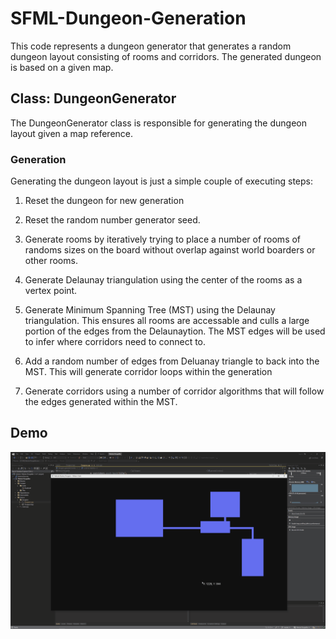 # SFML-Dungeon-Generation

This code represents a dungeon generator that generates a random dungeon layout consisting of rooms and corridors. The generated dungeon is based on a given map.

## Class: DungeonGenerator

The DungeonGenerator class is responsible for generating the dungeon layout given a map reference.

### Generation

Generating the dungeon layout is just a simple couple of executing steps:
1. Reset the dungeon for new generation

2. Reset the random number generator seed.

3. Generate rooms by iteratively trying to place a number of rooms of randoms sizes on the board without overlap against world boarders or other rooms.

4. Generate Delaunay triangulation using the center of the rooms as a vertex point.

5. Generate Minimum Spanning Tree (MST) using the Delaunay triangulation. This ensures all rooms are accessable and culls a large portion of the edges from the Delaunaytion. The MST edges will be used to infer where corridors need to connect to.

6. Add a random number of edges from Deluanay triangle to back into the MST. This will generate corridor loops within the generation

7. Generate corridors using a number of corridor algorithms that will follow the edges generated within the MST.

## Demo

![GenerationDemo](./Docs/DungeonGenDemo.gif)